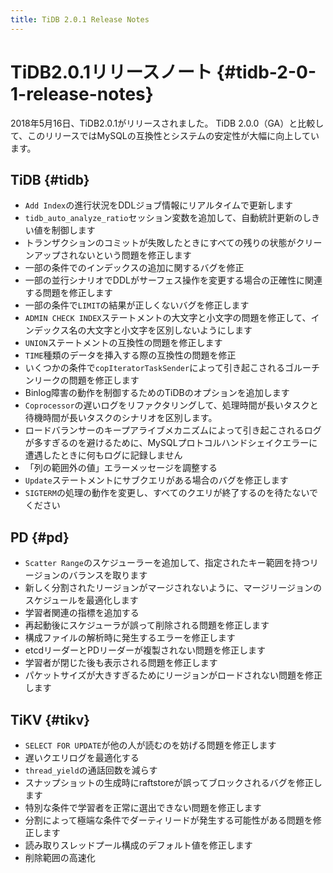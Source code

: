 ```yaml
---
title: TiDB 2.0.1 Release Notes
---
```


# TiDB2.0.1リリースノート {#tidb-2-0-1-release-notes}

2018年5月16日、TiDB2.0.1がリリースされました。 TiDB 2.0.0（GA）と比較して、このリリースではMySQLの互換性とシステムの安定性が大幅に向上しています。

## TiDB {#tidb}

-   `Add Index`の進行状況をDDLジョブ情報にリアルタイムで更新します
-   `tidb_auto_analyze_ratio`セッション変数を追加して、自動統計更新のしきい値を制御します
-   トランザクションのコミットが失敗したときにすべての残りの状態がクリーンアップされないという問題を修正します
-   一部の条件でのインデックスの追加に関するバグを修正
-   一部の並行シナリオでDDLがサーフェス操作を変更する場合の正確性に関連する問題を修正します
-   一部の条件で`LIMIT`の結果が正しくないバグを修正します
-   `ADMIN CHECK INDEX`ステートメントの大文字と小文字の問題を修正して、インデックス名の大文字と小文字を区別しないようにします
-   `UNION`ステートメントの互換性の問題を修正します
-   `TIME`種類のデータを挿入する際の互換性の問題を修正
-   いくつかの条件で`copIteratorTaskSender`によって引き起こされるゴルーチンリークの問題を修正します
-   Binlog障害の動作を制御するためのTiDBのオプションを追加します
-   `Coprocessor`の遅いログをリファクタリングして、処理時間が長いタスクと待機時間が長いタスクのシナリオを区別します。
-   ロードバランサーのキープアライブメカニズムによって引き起こされるログが多すぎるのを避けるために、MySQLプロトコルハンドシェイクエラーに遭遇したときに何もログに記録しません
-   「列の範囲外の値」エラーメッセージを調整する
-   `Update`ステートメントにサブクエリがある場合のバグを修正します
-   `SIGTERM`の処理の動作を変更し、すべてのクエリが終了するのを待たないでください

## PD {#pd}

-   `Scatter Range`のスケジューラーを追加して、指定されたキー範囲を持つリージョンのバランスを取ります
-   新しく分割されたリージョンがマージされないように、マージリージョンのスケジュールを最適化します
-   学習者関連の指標を追加する
-   再起動後にスケジューラが誤って削除される問題を修正します
-   構成ファイルの解析時に発生するエラーを修正します
-   etcdリーダーとPDリーダーが複製されない問題を修正します
-   学習者が閉じた後も表示される問題を修正します
-   パケットサイズが大きすぎるためにリージョンがロードされない問題を修正します

## TiKV {#tikv}

-   `SELECT FOR UPDATE`が他の人が読むのを妨げる問題を修正します
-   遅いクエリログを最適化する
-   `thread_yield`の通話回数を減らす
-   スナップショットの生成時にraftstoreが誤ってブロックされるバグを修正します
-   特別な条件で学習者を正常に選出できない問題を修正します
-   分割によって極端な条件でダーティリードが発生する可能性がある問題を修正します
-   読み取りスレッドプール構成のデフォルト値を修正します
-   削除範囲の高速化
